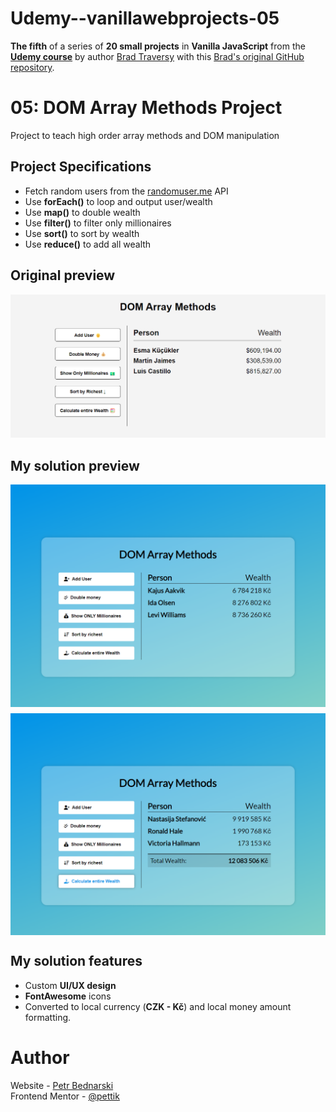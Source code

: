 # Udemy--vanillawebprojects-05

**The fifth** of a series of **20 small projects** in **Vanilla JavaScript** from the [**Udemy course**](https://www.udemy.com/course/web-projects-with-vanilla-javascript/) by author [Brad Traversy](https://www.traversymedia.com/) with this [Brad's original GitHub repository](https://github.com/bradtraversy/vanillawebprojects).

# 05: DOM Array Methods Project

Project to teach high order array methods and DOM manipulation

## Project Specifications

- Fetch random users from the [randomuser.me](https://randomuser.me/) API
- Use **forEach()** to loop and output user/wealth
- Use **map()** to double wealth
- Use **filter()** to filter only millionaires
- Use **sort()** to sort by wealth
- Use **reduce()** to add all wealth

## Original preview

<div style="text-align:center;">
    <img src="./img/05_preview.png" alt="Original solution preview">
</div>

## My solution preview

<div style="text-align:center;display:flex; flex-direction:column;justify-content:center;" >
    <img style="margin-bottom:10px" src="./img/my-solution-preview.png" alt="My solution preview">
    <img src="./img/my-solution-active-preview.png" alt="My solution ACTIVE preview">
</div>

## My solution features

- Custom **UI/UX design**
- **FontAwesome** icons
- Converted to local currency (**CZK - Kč**) and local money amount formatting.

# Author

Website - [Petr Bednarski](https://github.com/pettik) <br>
Frontend Mentor - [@pettik](https://www.frontendmentor.io/profile/pettik)
